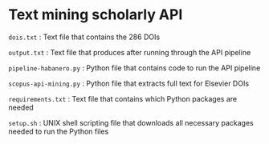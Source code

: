 # Text mining scholarly API

`dois.txt` : Text file that contains the 286 DOIs

`output.txt` : Text file that produces after running through the API pipeline

`pipeline-habanero.py` : Python file that contains code to run the API pipeline 

`scopus-api-mining.py` : Python file that extracts full text for Elsevier DOIs

`requirements.txt` : Text file that contains which Python packages are needed 

`setup.sh` : UNIX shell scripting file that downloads all necessary packages needed to run the Python files
